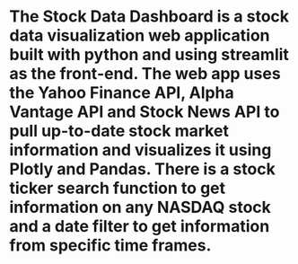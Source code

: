 # The Stock Data Dashboard is a stock data visualization web application built with python and using streamlit as the front-end. The web app uses the Yahoo Finance API, Alpha Vantage API and Stock News API to pull up-to-date stock market information and visualizes it using Plotly and Pandas. There is a stock ticker search function to get information on any NASDAQ stock and a date filter to get information from specific time frames.
